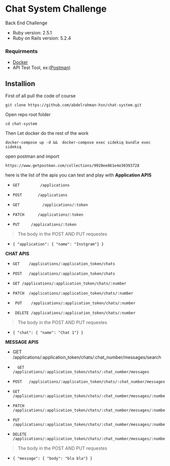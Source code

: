 # Chat System Challenge

Back End Challenge

* Ruby version: 2.5.1
* Ruby on Rails version: 5.2.4

### Requirments
* [Docker](https://www.docker.com/)
* API Test Tool, ex:([Postman](https://www.postman.com/))

## Installion
First of all pull the code of course

    git clone https://github.com/abdelrahman-hsn/chat-system.git
Open repo root folder
    
    cd chat-system
Then Let docker do the rest of the work

    docker-compose up -d &&  docker-compose exec sidekiq bundle exec sidekiq
open postman and import

    https://www.getpostman.com/collections/9920ee861e4e30393728


here is the list of the apis you can test and play with
**Application APIS**
-     GET         /applications   
-     POST       /applications   
-     GET    	   /applications/:token
-     PATCH      /applications/:token
-     PUT 	  /applications/:token

> The body in the POST AND PUT requestes
- `{ "application": { "name": "Instgram"} }`

**CHAT APIS**

-     GET    /applications/:application_token/chats     
-     POST   /applications/:application_token/chats           
-     GET /applications/:application_token/chats/:number         
-     PATCH  /applications/:application_token/chats/:number
-      PUT    /applications/:application_token/chats/:number       
-      DELETE /applications/:application_token/chats/:number

> The body in the POST AND PUT requestes
- `{ "chat": { "name": "Chat 1"} }`


**MESSAGE APIS**

-   GET   /applications/:application_token/chats/:chat_number/messages/search
-       GET    /applications/:application_token/chats/:chat_number/messages
-     POST   /applications/:application_token/chats/:chat_number/messages
-     GET    /applications/:application_token/chats/:chat_number/messages/:number
-     PATCH  /applications/:application_token/chats/:chat_number/messages/:number
-     PUT /applications/:application_token/chats/:chat_number/messages/:number
-     DELETE /applications/:application_token/chats/:chat_number/messages/:number 

> The body in the POST AND PUT requestes
- `{ "message": { "body": "bla bla"} }`
